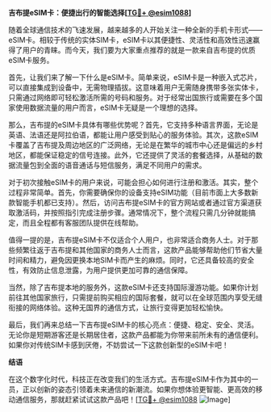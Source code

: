 **吉布提eSIM卡：便捷出行的智能选择[[TG💪+ @esim1088](https://t.me/s/esim1088)]**

随着全球通信技术的飞速发展，越来越多的人开始关注一种全新的手机卡形式——eSIM卡。相较于传统的实体SIM卡，eSIM卡以其便捷性、灵活性和高效性迅速赢得了用户的青睐。而今天，我们要为大家重点推荐的就是一款来自吉布提的优质eSIM卡服务。

首先，让我们来了解一下什么是eSIM卡。简单来说，eSIM卡是一种嵌入式芯片，可以直接集成到设备中，无需物理插拔。这意味着用户无需随身携带多张实体卡，只需通过网络即可轻松激活所需的号码和服务。对于经常出国旅行或需要在多个国家使用数据流量的用户而言，eSIM卡无疑是一个理想的选择。

那么，吉布提的eSIM卡具体有哪些优势呢？首先，它支持多种语言界面，无论是英语、法语还是阿拉伯语，都能让用户感受到贴心的服务体验。其次，这款eSIM卡覆盖了吉布提及周边地区的广泛网络，无论是在繁华的城市中心还是偏远的乡村地区，都能保证稳定的信号连接。此外，它还提供了灵活的套餐选择，从基础的数据流量包到全面的语音通话与短信服务，满足不同用户的需求。

对于初次接触eSIM卡的用户来说，可能会担心如何进行注册和激活。其实，整个过程非常简单。首先，你需要确保你的设备支持eSIM功能（目前市面上大多数新款智能手机都已支持）。然后，访问吉布提eSIM卡的官方网站或者通过官方渠道获取激活码，并按照指引完成注册步骤。通常情况下，整个流程只需几分钟就能搞定，而且全程都有客服团队提供在线帮助。

值得一提的是，吉布提eSIM卡不仅适合个人用户，也非常适合商务人士。对于那些频繁往返于吉布提和其他国家的商务人士而言，这款产品能够帮助他们节省大量时间和精力，避免因更换本地SIM卡而产生的麻烦。同时，它还具备较高的安全性，有效防止信息泄露，为用户提供更加可靠的通信保障。

当然，除了吉布提本地的服务外，这款eSIM卡还支持国际漫游功能。如果你计划前往其他国家旅行，只需提前购买相应的国际套餐，就可以在全球范围内享受无缝衔接的网络体验。这种无国界的通信方式，让旅行变得更加轻松愉快。

最后，我们再来总结一下吉布提eSIM卡的核心亮点：便捷、稳定、安全、灵活。无论你是短期游客还是长期居住者，这款产品都能为你带来前所未有的通信便利。如果你对传统SIM卡感到厌倦，不妨尝试一下这款创新型的eSIM卡吧！

**结语**

在这个数字化时代，科技正在改变我们的生活方式。吉布提eSIM卡作为其中的一员，正以创新的姿态引领着未来通信的新潮流。如果你想体验更智能、更高效的移动通信服务，那就赶紧试试这款产品吧！[[TG💪+ @esim1088](https://t.me/s/esim1088) ![Image](https://i.postimg.cc/4NQfJmqS/Snipaste-2025-05-13-00-14-12.png)]
